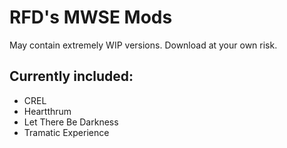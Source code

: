 # RFD's MWSE Mods


May contain extremely WIP versions. Download at your own risk.

Currently included:
-
- CREL
- Heartthrum
- Let There Be Darkness
- Tramatic Experience